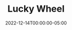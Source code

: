 ---
layout: ext_single
title: Lucky Wheel
slug: lucky-wheel
desc: Create, modify and control Lucky Wheel overlay straight from SAMMI
category: games
date: '2022-12-14T00:00:00-05:00'
permalink: extensions/games/:slug
download_url: https://christinak.itch.io/sammi-lucky-wheel
developer_name: Christina K.
developer_url: https://christinak.itch.io
icon_local: lucky_wheel.png
trailer: https://www.youtube.com/embed/9SVEu6LsKss
screenshots_local: lucky_wheel_ss.png, lucky_wheel_ss2.png, lucky_wheel_ss3.png, lucky_wheel_ss4.png
version: 1.0
sammi_version: 2022.5.0
platform: Any
overview: |
    **Create, modify and control your Lucky Wheel overlay in OBS straight from SAMMI! Very easy setup and use!**

    Set up your own wheel in a few easy steps!
    
    User friendly interface in the Bridge to set up and modify your wheel.   
    NEWLY You can use commands to modify your wheel and its rewards on the fly as well!   
    Supports multiple wheels.
    
    **Control your wheel directly from SAMMI Deck**  
    You can load, spin and stop spinning the wheel with one press of a button in your SAMMI Deck or add your own chat triggers, so that your mods can control it too! 
    The winning reward's name will be automatically saved into a variable in your SAMMI. 

    [video](https://www.youtube.com/embed/PtQNkoSRJmU)[/video]

    **Customize it!**  
    You can have a simple text based wheel with randomly generated segment colors each time you load it. 

    Or... you can choose a color for each segment.

    [video](https://www.youtube.com/embed/c9--Iq0hAnI)[/video]

    And... you can use an image for each segment instead of text! There are also a few different animations available! 

    [video](https://www.youtube.com/embed/jIQOc3VaZJM)[/video]

    Give you viewers the power to increase the reward chances! Can be activated through chat or channel points redeems! 

    [video](https://www.youtube.com/embed/XfrQP3UpJzo)[/video]
setup: |
    <div class="alert alert-warning mt-2" role="alert">Quick Setup Guide</div>

    1. Place the Lucky_Wheel folder from the zip file in `SAMMI/Ext` folder (create the `Ext` folder if it doesn't exist yet). The correct path for your extension folder is `SAMMI/Ext/Lucky_Wheel`. See the placement of `Ext` folder in the image below.
      ![image](wheel_folder.png)
    2. Install the extension. 
    3. Press the red **SETUP** button and follow all instructions while connected to OBS. 
        - A new Lucky Wheel overlay should be added to your OBS
        - A new 'Example Wheel' should be added to your SAMMI 
    4. You can modify the Example Wheel either directly from Bridge in Lucky Wheel tab or with Lucky Wheel commands in SAMMI. You can also add a new wheel in Bridge or with a Lucky Wheel command in SAMMI. Cycle through all your wheels and activate different wheels directly from SAMMI by using the arrows.
    6. Press **SHOW WHEE**L button in your SAMMI Deck. 
    7. Press **SPIN WHEEL** button in your SAMMI Deck. 

    Each button has comments explaining how the button works. Please read them and adjust the buttons (such as chat messages) for your own stream.

    #### General Info
    The extension supports OBS 28 with both OBS Websocket 4 and 5.   
    If you change your OBS Connection name, type, its port or password, you must press the red **SETUP** button again.  
    Your OBS browser wheel overlay file is `SAMMI/Ext/Lucky_Wheel/wheel.html`.    
    All your wheels are  be saved in `SAMMI/Ext/Lucky_Wheel/luckywheel.ini` file.    
    All segment images should be placed in `SAMMI/Ext/Lucky_Wheel/img` folder. Resizing your images is highly recommended.  
    Some buttons are protected in the basic version of the extension. The extension is FULLY functional without a premium version. You can purchase a premium version if you're interested in how it was coded.


    #### Add a wheel

    1. **From Bridge**  
    Go to your Bridge - Lucky Wheel tab. Click on 'Add' and choose a new name for your wheel (avoid duplicate names). Populate it with rewards by pressing' Add Reward' button.    
    If you wish to use images in your wheel segments, they must be already in your `SAMMI/Ext/Lucky_Wheel/img` folder prior to adding them in Bridge.   
    Once you're done, press 'Save' to save your new wheel. 

    2. **With a SAMMI command**  
    Use 'Lucky Wheel Add/Delete Wheel' command.

        | Box Name | Explanation |
        |-------|--------|
        Wheel Name | Name for your new wheel (avoid duplicates)
        Winning Animation | The animation to perform after the wheel stops. 'Blink Text' only works for text segments and 'Image To Mid' only works for image segments.
        Set As Active | Whether to set the newly created wheel as currently active wheel
        Type | Type of action to perform - select Add
        {:class='table table-secondary w-auto table-hover text-break' }

    #### Modify a wheel

    1. **From Bridge**  
    Go to your Bridge - Lucky Wheel tab. Select the wheel name from the dropdown you wish to modify and click on 'Load'. You will see all its settings and rewards you can now modify, including their name, chances and segment colors. 
    If you wish to use images in your wheel segments, they must be already in your `SAMMI/Ext/Lucky_Wheel/img` folder prior to adding them in Bridge.   
    Once you're done, press 'Save' to save your changes.
    
    2. **With SAMMI commands**  
    Use 'Lucky Wheel Modify Wheel' command to modify your current Wheel name and its settings.  

        | Box Name | Explanation |
        |-------|--------|
        Wheel Name | Wheel name to modify (leave empty to modify currently active wheel)
        New Wheel Name | New wheel name if you wish to rename it to (leave empty to leave it unchanged)
        Winning Animation | The animation to perform after the wheel stops. 'No Change' to not change the current animation. 'Blink Text' only works for text segments and 'Image To Mid' only works for image segments.
        {:class='table table-secondary w-auto table-hover text-break' }
    Use 'Lucky Wheel Add/Delete Reward' command to add or delete a single reward.  
    
        | Box Name | Explanation |
        |-------|--------|
        Wheel Name | Wheel name to create/delete the reward in (leave empty to modify it in your currently active wheel)
        Reward Name | Reward name (no duplicate reward names allowed)
        Reward Chance | Reward chance in %
        Color | Color for the segment (optional) 
        Image | Image for the segment (optional), must be placed in your `SAMMI/Ext/Lucky_Wheel/Img` folder
        Type | Select 'Add' to add a new reward or 'Delete' to delete an existing reward (in that case you only fill out Wheel Name and Reward Name)
        {:class='table table-secondary w-auto table-hover text-break' }
    Use 'Lucky Wheel Modify Reward' command to modify a single reward. Must already have an existing wheel.  

        | Box Name | Explanation |
        |-------|--------|
        Wheel Name | Wheel name (leave empty to modify it in your currently active wheel)
        Reward Name | Reward name to modify 
        New Reward Name | New reward name (leave empty to leave it unchanged)
        Chance | New Reward chance in % (leave empty to leave it unchanged)
        Chance Input | manual - manually set the chance to X % </br> - increase - increase the chance by X % </br> - decrease - decrease the chance by X %
        Color | Color for the segment
        Modify Color | whether you wish to modify color
        Image | Image for the segment (leave empty to leave it unchanged), the image must be placed in your `SAMMI/Ext/Lucky_Wheel/Img` folder, else it will not display
        Remove Image | check if you want to complete remove the image   
        {:class='table table-secondary w-auto table-hover text-break' }
        
    Press **Show Wheel** button to update the OBS overlay after you execute the commands.

    #### Delete a wheel 

    1. **From Bridge**  
    Go to your Bridge - Lucky Wheel tab. Select the wheel name from the dropdown you wish to delete and click on 'Delete'.   
    This cannot be reverted!
    
    2. **With a SAMMI command**   
    Use 'Lucky Wheel Add/Delete Wheel' command. 

        | Box Name | Explanation |
        |-------|--------|
        Wheel Name | Wheel name to permanently delete (must be specified)
        Type | Type of action to perform - select Delete
        {:class='table table-secondary w-auto table-hover text-break' }
        

    #### Activate a wheel 

    1. **From Bridge**  
    Go to your Bridge - Lucky Wheel tab. Select the wheel name from the dropdown you wish to Activate and click on 'Activate'.   
    This cannot be reverted!
    
    2. **From SAMMI Deck**   
    Use the arrows to cycle through your wheels and click on the wheel name you wish to activate.

    3. **With a SAMMI command**   
    Use 'Lucky Wheel Activate' command. 

        | Box Name | Explanation |
        |-------|--------|
        Wheel Name To Set Active | Wheel name you wish to set active
        {:class='table table-secondary w-auto table-hover text-break' }

    #### Display a wheel in OBS
    Press **SHOW WHEEL** button. If your wheel source is inside a nested scene, you will need to modify the SHOW WHEEL button to add the Nested Scene Name. 
    
    #### Spin and stop a wheel in OBS
    Press **SPIN WHEEL** button to spin the wheel. It will automatically stop after some time. If you wish to stop it manually, you can remove the command that triggers **STOP WHEEL** button from the **SPIN WHEEL** button and press **STOP WHEEL** button manually.

    #### Get a winning result
    When you wheel stops spinning, **WINNER WHEEL** button will trigger. Your winning result will be saved in `wheel_winner` variable inside that button.

    #### Modify reward chances  
    You can use a premade button **Modify Reward Chances** that leverages 'Lucky Wheel Modify Reward' command.  
    
    If you wish to change the channel point redeem name for modifying rewards (default is 'Lucky Wheel'), right click on the Modify rewards button - Edit Twitch Triggers. Scroll down using the big arrow and modify BOTH redeem names (one is for decreasing the reward chance and one is for increasing it). 

    **Chat trigger (only broadcaster and mod) for modifying rewards:**  
    `!wheel REWARD NAME +PERCENTAGE` or `!wheel REWARD NAME -PERCENTAGE` (i.e. `!wheel Sekiro +10` or `!wheel Bloodborne -50`) 

    **Channel points redeem message for modifying rewards:**  
    `REWARD NAME +PERCENTAGE` or `REWARD NAME -PERCENTAGE` (i.e. `Sekiro +10` or `Bloodborne -50`) 

    #### Export a wheel
    Using the **Export a wheel** button you can export an existing wheel to share with other users. Press the button and follow its instructions.

    #### Import a wheel
    Using the **Import a wheel** button you can import an existing wheel from a fellow user who shared it with you. Press the button and follow its instructions. 
testers: Cyanidesugar, feature_creep
privacy_collect: false
---